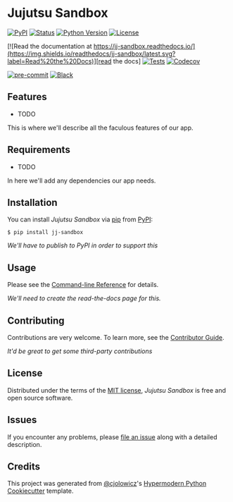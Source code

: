 # Jujutsu Sandbox

[![PyPI](https://img.shields.io/pypi/v/jj-sandbox.svg)][pypi status]
[![Status](https://img.shields.io/pypi/status/jj-sandbox.svg)][pypi status]
[![Python Version](https://img.shields.io/pypi/pyversions/jj-sandbox)][pypi status]
[![License](https://img.shields.io/pypi/l/jj-sandbox)][license]

[![Read the documentation at https://jj-sandbox.readthedocs.io/](https://img.shields.io/readthedocs/jj-sandbox/latest.svg?label=Read%20the%20Docs)][read the docs]
[![Tests](https://github.com/paulc00/jj-sandbox/workflows/Tests/badge.svg)][tests]
[![Codecov](https://codecov.io/gh/paulc00/jj-sandbox/branch/main/graph/badge.svg)][codecov]

[![pre-commit](https://img.shields.io/badge/pre--commit-enabled-brightgreen?logo=pre-commit&logoColor=white)][pre-commit]
[![Black](https://img.shields.io/badge/code%20style-black-000000.svg)][black]

[pypi status]: https://pypi.org/project/jj-sandbox/
[read the docs]: https://jj-sandbox.readthedocs.io/
[tests]: https://github.com/paulc00/jj-sandbox/actions?workflow=Tests
[codecov]: https://app.codecov.io/gh/paulc00/jj-sandbox
[pre-commit]: https://github.com/pre-commit/pre-commit
[black]: https://github.com/psf/black

## Features

- TODO

This is where we'll describe all the faculous features of our app.

## Requirements

- TODO

In here we'll add any dependencies our app needs.

## Installation

You can install _Jujutsu Sandbox_ via [pip] from [PyPI]:

```console
$ pip install jj-sandbox
```

*We'll have to publish to PyPI in order to support this*

## Usage

Please see the [Command-line Reference] for details.

*We'll need to create the read-the-docs page for this.*

## Contributing

Contributions are very welcome.
To learn more, see the [Contributor Guide].

*It'd be great to get some third-party contributions*

## License

Distributed under the terms of the [MIT license][license],
_Jujutsu Sandbox_ is free and open source software.

## Issues

If you encounter any problems,
please [file an issue] along with a detailed description.

## Credits

This project was generated from [@cjolowicz]'s [Hypermodern Python Cookiecutter] template.

[@cjolowicz]: https://github.com/cjolowicz
[pypi]: https://pypi.org/
[hypermodern python cookiecutter]: https://github.com/cjolowicz/cookiecutter-hypermodern-python
[file an issue]: https://github.com/paulc00/jj-sandbox/issues
[pip]: https://pip.pypa.io/

<!-- github-only -->

[license]: https://github.com/paulc00/jj-sandbox/blob/main/LICENSE
[contributor guide]: https://github.com/paulc00/jj-sandbox/blob/main/CONTRIBUTING.md
[command-line reference]: https://jj-sandbox.readthedocs.io/en/latest/usage.html
